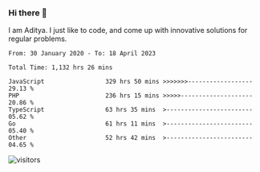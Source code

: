 ### Hi there 👋

I am Aditya. I just like to code, and come up with innovative solutions for regular problems.

<!--START_SECTION:waka-->

```text
From: 30 January 2020 - To: 18 April 2023

Total Time: 1,132 hrs 26 mins

JavaScript                 329 hrs 50 mins >>>>>>>------------------   29.13 %
PHP                        236 hrs 15 mins >>>>>--------------------   20.86 %
TypeScript                 63 hrs 35 mins  >------------------------   05.62 %
Go                         61 hrs 11 mins  >------------------------   05.40 %
Other                      52 hrs 42 mins  >------------------------   04.65 %
```

<!--END_SECTION:waka-->

![visitors](https://visitor-badge.glitch.me/badge?page_id=BrainBuzzer.visitor-badge&left_color=green&right_color=red)
